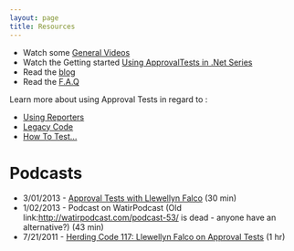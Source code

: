 ```yaml
---
layout: page
title: Resources
---
```



* Watch some [General Videos](http://approvaltests.sourceforge.net/?q=node/7)
* Watch the Getting started [Using ApprovalTests in .Net Series](http://www.youtube.com/playlist?list=PL0C32F89E8BBB5368&feature=view_all)
* Read the [blog](http://blog.approvaltests.com/)
* Read the [F.A.Q](http://approvaltests.sourceforge.net/?q=node/3)

Learn more about using Approval Tests in regard to :

* [Using Reporters](http://blog.approvaltests.com/2011/12/using-reporters-in-approval-tests.html)
* [Legacy Code](http://approvaltests.sourceforge.net/?q=node/8)
* [How To Test...](http://approvaltests.sourceforge.net/?q=node/9)


# Podcasts

* 3/01/2013 - [Approval Tests with  Llewellyn Falco](http://www.hanselminutes.com/360/approval-tests-with-llewellyn-falco) (30 min)
* 1/02/2013 - Podcast on WatirPodcast (Old link:http://watirpodcast.com/podcast-53/ is dead - anyone have an alternative?) (43 min)
* 7/21/2011 -  [Herding Code 117: Llewellyn Falco on Approval Tests](http://www.developerfusion.com/media/122649/herding-code-117-llewellyn-falcon-on-approval-tests/) (1 hr)
